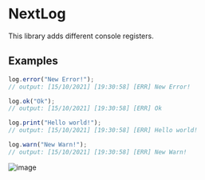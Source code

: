 # NextLog
This library adds different console registers.

## Examples

```js
log.error("New Error!");
// output: [15/10/2021] [19:30:58] [ERR] New Error!

log.ok("Ok");
// output: [15/10/2021] [19:30:58] [ERR] Ok

log.print("Hello world!");
// output: [15/10/2021] [19:30:58] [ERR] Hello world!

log.warn("New Warn!");
// output: [15/10/2021] [19:30:58] [ERR] New Warn!
```

![image](https://user-images.githubusercontent.com/78381898/137566752-c4cb813b-75e9-4cd2-8617-b0e4ddf76220.png)
